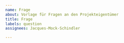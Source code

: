 ```yaml
---
name: Frage
about: Vorlage für Fragen an den Projekteigentümer
title: Frage
labels: question
assignees: Jacques-Mock-Schindler

---
```



